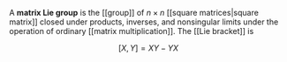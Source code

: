 A **matrix Lie group** is the [[group]] of $n \times n$ [[square matrices|square matrix]] closed under products, inverses, and nonsingular limits under the operation of ordinary [[matrix multiplication]]. The [[Lie bracket]] is 

$$
[X, Y] = XY - YX
$$